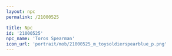 ```yaml
---
layout: npc
permalink: /21000525

title: Npc
id: '21000525'
npc_name: 'Toros Spearman'
icon_url: 'portrait/mob/21000525_m_toysoldierspearblue_p.png'
---
```

